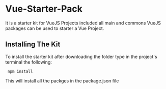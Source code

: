 # Vue-Starter-Pack
It is a starter kit for VueJS Projects included all main and commons VueJS packages can be used to starter a Vue Project.

## Installing The Kit
To install the starter kit after downloading the folder type in the project's terminal the following:
 ```
  npm install
 ```
 This will install all the packges in the package.json file
